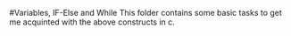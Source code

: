 #Variables, IF-Else and While
This folder contains some basic tasks to get me acquinted with the above constructs in c.

